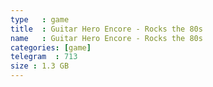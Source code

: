 ```yaml
---
type   : game
title  : Guitar Hero Encore - Rocks the 80s
name   : Guitar Hero Encore - Rocks the 80s
categories: [game]
telegram  : 713
size : 1.3 GB
---
```



